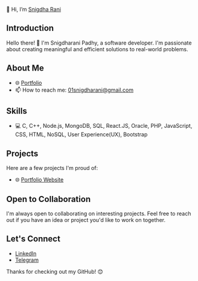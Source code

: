  👋 Hi, I’m <a href="https://Neo-snigdha.github.io/snigdharani/" target="_blank">Snigdha Rani</a> 

## Introduction
Hello there! 👋 I'm Snigdharani Padhy, a software developer. I'm passionate about creating meaningful and efficient solutions to real-world problems.

## About Me
- 🌐 <a href="https://Neo-snigdha.github.io/snigdharani/" target="_blank">Portfolio</a>
- 📫 How to reach me: <a href="mailto:01snigdharani@gmail.com">01snigdharani@gmail.com</a>

## Skills
- 💻 C, C++, Node.js, MongoDB, SQL, React.JS, Oracle, PHP, JavaScript, CSS, HTML, NoSQL, User Experience(UX), Bootstrap

## Projects
Here are a few projects I'm proud of:
- 🌐 <a href="https://Neo-snigdha.github.io/snigdharani/" target="_blank">Portfolio Website</a>

## Open to Collaboration
I'm always open to collaborating on interesting projects. Feel free to reach out if you have an idea or project you'd like to work on together.

## Let's Connect
- <a href="https://www.linkedin.com/in/Neo-snigdha" target="_blank">LinkedIn</a>
- <a href="https://t.me/Neo_snigdha" target="_blank">Telegram</a>


 Thanks for checking out my GitHub! 😊
